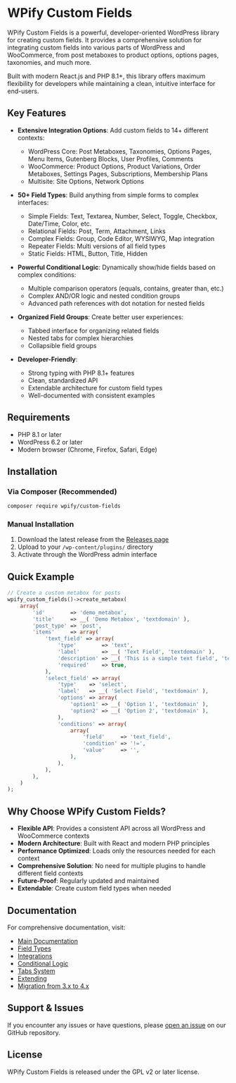 # WPify Custom Fields

WPify Custom Fields is a powerful, developer-oriented WordPress library for creating custom fields. It provides a comprehensive solution for integrating custom fields into various parts of WordPress and WooCommerce, from post metaboxes to product options, options pages, taxonomies, and much more.

Built with modern React.js and PHP 8.1+, this library offers maximum flexibility for developers while maintaining a clean, intuitive interface for end-users.

## Key Features

- **Extensive Integration Options**: Add custom fields to 14+ different contexts:
  - WordPress Core: Post Metaboxes, Taxonomies, Options Pages, Menu Items, Gutenberg Blocks, User Profiles, Comments
  - WooCommerce: Product Options, Product Variations, Order Metaboxes, Settings Pages, Subscriptions, Membership Plans
  - Multisite: Site Options, Network Options

- **50+ Field Types**: Build anything from simple forms to complex interfaces:
  - Simple Fields: Text, Textarea, Number, Select, Toggle, Checkbox, Date/Time, Color, etc.
  - Relational Fields: Post, Term, Attachment, Links
  - Complex Fields: Group, Code Editor, WYSIWYG, Map integration
  - Repeater Fields: Multi versions of all field types
  - Static Fields: HTML, Button, Title, Hidden

- **Powerful Conditional Logic**: Dynamically show/hide fields based on complex conditions:
  - Multiple comparison operators (equals, contains, greater than, etc.)
  - Complex AND/OR logic and nested condition groups
  - Advanced path references with dot notation for nested fields

- **Organized Field Groups**: Create better user experiences:
  - Tabbed interface for organizing related fields
  - Nested tabs for complex hierarchies
  - Collapsible field groups

- **Developer-Friendly**:
  - Strong typing with PHP 8.1+ features
  - Clean, standardized API
  - Extendable architecture for custom field types
  - Well-documented with consistent examples

## Requirements

- PHP 8.1 or later
- WordPress 6.2 or later
- Modern browser (Chrome, Firefox, Safari, Edge)

## Installation

### Via Composer (Recommended)

```bash
composer require wpify/custom-fields
```

### Manual Installation

1. Download the latest release from the [Releases page](https://github.com/wpify/custom-fields/releases)
2. Upload to your `/wp-content/plugins/` directory
3. Activate through the WordPress admin interface

## Quick Example

```php
// Create a custom metabox for posts
wpify_custom_fields()->create_metabox(
	array(
		'id'        => 'demo_metabox',
		'title'     => __( 'Demo Metabox', 'textdomain' ),
		'post_type' => 'post',
		'items'     => array(
			'text_field' => array(
				'type'        => 'text',
				'label'       => __( 'Text Field', 'textdomain' ),
				'description' => __( 'This is a simple text field', 'textdomain' ),
				'required'    => true,
			),
			'select_field' => array(
				'type'    => 'select',
				'label'   => __( 'Select Field', 'textdomain' ),
				'options' => array(
					'option1' => __( 'Option 1', 'textdomain' ),
					'option2' => __( 'Option 2', 'textdomain' ),
				),
				'conditions' => array(
					array(
						'field'     => 'text_field',
						'condition' => '!=',
						'value'     => '',
					),
				),
			),
		),
	)
);
```

## Why Choose WPify Custom Fields?

- **Flexible API**: Provides a consistent API across all WordPress and WooCommerce contexts
- **Modern Architecture**: Built with React and modern PHP principles
- **Performance Optimized**: Loads only the resources needed for each context
- **Comprehensive Solution**: No need for multiple plugins to handle different field contexts
- **Future-Proof**: Regularly updated and maintained
- **Extendable**: Create custom field types when needed

## Documentation

For comprehensive documentation, visit:

- [Main Documentation](docs/index.md)
- [Field Types](docs/field-types.md)
- [Integrations](docs/integrations.md)
- [Conditional Logic](docs/features/conditions.md)
- [Tabs System](docs/features/tabs.md)
- [Extending](docs/features/extending.md)
- [Migration from 3.x to 4.x](docs/migration-3-to-4.md)

## Support & Issues

If you encounter any issues or have questions, please [open an issue](https://github.com/wpify/custom-fields/issues) on our GitHub repository.

## License

WPify Custom Fields is released under the GPL v2 or later license.
